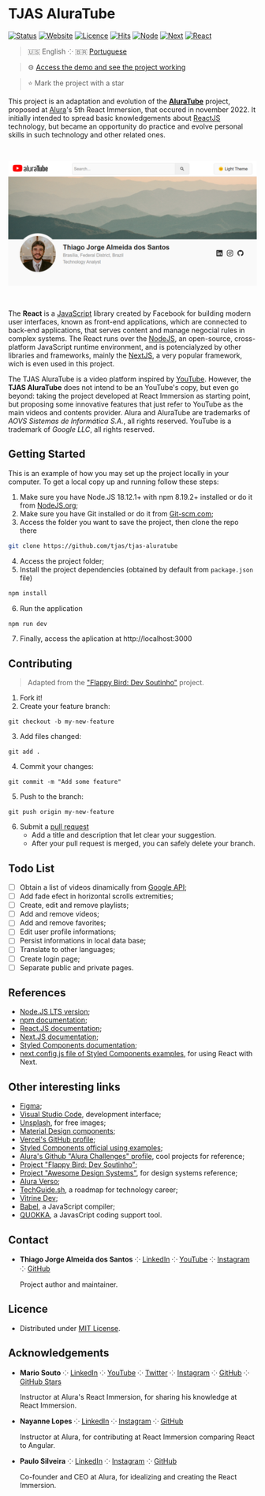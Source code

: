 # TJAS AluraTube

[![Status](https://img.shields.io/badge/status-active-brightgreen.svg)](./README.md)
[![Website](https://img.shields.io/website?down_color=brightred&down_message=offline&up_color=brightgreen&up_message=online&url=https%3A%2F%2Ftjas-aluratube.vercel.app%2F)](https://tjas-aluratube.vercel.app/)
[![Licence](https://img.shields.io/github/license/tjas/tjas-aluratube?color=blue)](./LICENSE.md)
[![Hits](https://hits.seeyoufarm.com/api/count/incr/badge.svg?url=https%3A%2F%2Fgithub.com%2Ftjas%2Ftjas-aluratube&count_bg=%2379C83D&title_bg=%23555555&title=hits&edge_flat=false)](https://hits.seeyoufarm.com)
[![Node](https://img.shields.io/badge/node-v18.12.1-green)](https://nodejs.org/en/)
[![Next](https://img.shields.io/badge/next-v13.0.2-yellow)](https://nextjs.org/)
[![React](https://img.shields.io/badge/react-v18.2.0-orange)](https://reactjs.org/)


> 🇺🇸 English ⁘ 🇧🇷 [Portuguese](./README_pt-br.md)

> ⚙️ [Access the demo and see the project working](https://tjas-aluratube.vercel.app/)

> ⭐ Mark the project with a star

This project is an adaptation and evolution of the **[AluraTube](https://github.com/alura-challenges/aluratube)** project, proposed at [Alura](https://www.alura.com.br/)'s 5th React Immersion, that occured in november 2022. It initially intended to spread basic knowledgements about [ReactJS](https://reactjs.org/) technology, but became an opportunity do practice and evolve personal skills in such technology and other related ones.

<br />
<p align="center">
    <img alt="Preview" src="./screenshots/preview light.png" width="800" />
</p>
<br />

The **React** is a [JavaScript](https://www.javascript.com/) library created by Facebook for building modern user interfaces, known as front-end applications, which are connected to back-end applications, that serves content and manage negocial rules in complex systems. The React runs over the [NodeJS](https://nodejs.org/en/), an open-source, cross-platform JavaScript runtime environment, and is potencialyzed by other libraries and frameworks, mainly the [NextJS](https://nextjs.org/), a very popular framework, wich is even used in this project.

The TJAS AluraTube is a video platform inspired by [YouTube](https://www.youtube.com/). However, the **TJAS AluraTube** does not intend to be an YouTube's copy, but even go beyond: taking the project developed at React Immersion as starting point, but proposing some innovative features that just refer to YouTube as the main videos and contents provider. Alura and AluraTube are trademarks of _AOVS Sistemas de Informática S.A._, all rights reserved. YouTube is a trademark of _Google LLC_, all rights reserved.

## Getting Started

This is an example of how you may set up the project locally in your computer. To get a local copy up and running follow these steps:

1. Make sure you have Node.JS 18.12.1+ with npm 8.19.2+ installed or do it from [NodeJS.org](https://nodejs.org/en/download/);
2. Make sure you have Git installed or do it from [Git-scm.com](https://git-scm.com/);
3. Access the folder you want to save the project, then clone the repo there
```sh
git clone https://github.com/tjas/tjas-aluratube
```
4. Access the project folder;
5. Install the project dependencies (obtained by default from `package.json` file)
```sh
npm install
```
6. Run the application
```sh
npm run dev
```
7. Finally, access the aplication at http://localhost:3000

## Contributing

> Adapted from the ["Flappy Bird: Dev Soutinho"](https://github.com/omariosouto/flappy-bird-devsoutinho/blob/master/CONTRIBUTING.md) project.

1. Fork it!
2. Create your feature branch:
```
git checkout -b my-new-feature
```
3. Add files changed:
```
git add .
```
4. Commit your changes:
```
git commit -m "Add some feature"
```
5. Push to the branch:
```
git push origin my-new-feature
```
6. Submit a [pull request](https://docs.github.com/en/pull-requests/collaborating-with-pull-requests/proposing-changes-to-your-work-with-pull-requests/creating-a-pull-request)
    - Add a title and description that let clear your suggestion.
    - After your pull request is merged, you can safely delete your branch.

## Todo List
 
- [ ] Obtain a list of videos dinamically from [Google API](https://www.npmjs.com/package/googleapis);
- [ ] Add fade efect in horizontal scrolls extremities;
- [ ] Create, edit and remove playlists;
- [ ] Add and remove videos;
- [ ] Add and remove favorites;
- [ ] Edit user profile informations;
- [ ] Persist informations in local data base;
- [ ] Translate to other languages;
- [ ] Create login page;
- [ ] Separate public and private pages.

## References

- [Node.JS LTS version](https://nodejs.org/en/);
- [npm documentation](https://docs.npmjs.com/);
- [React.JS documentation](https://reactjs.org/docs/getting-started.html);
- [Next.JS documentation](https://nextjs.org/docs/getting-started);
- [Styled Components documentation](https://styled-components.com/docs);
- [next.config.js file of Styled Components examples](https://github.com/vercel/next.js/blob/canary/examples/with-styled-components/next.config.js), for using React with Next.

## Other interesting links

- [Figma](https://www.figma.com/);
- [Visual Studio Code](https://code.visualstudio.com/), development interface;
- [Unsplash](https://unsplash.com/), for free images;
- [Material Design components](https://m3.material.io/components);
- [Vercel's GitHub profile](https://github.com/vercel);
- [Styled Components official using examples](https://github.com/vercel/next.js/tree/canary/examples/with-styled-components);
- [Alura's Github "Alura Challenges" profile](https://github.com/alura-challenges), cool projects for reference;
- [Project "Flappy Bird: Dev Soutinho"](https://github.com/omariosouto/flappy-bird-devsoutinho/blob/master/CONTRIBUTING.md);
- [Project "Awesome Design Systems"](https://github.com/alexpate/awesome-design-systems), for design systems reference;
- [Alura Verso](https://www.alura.com.br/aluraverso);
- [TechGuide.sh](https://techguide.sh/), a roadmap for technology career;
- [Vitrine Dev](https://cursos.alura.com.br/vitrinedev);
- [Babel](https://babeljs.io/), a JavaScript compiler;
- [QUOKKA](https://quokkajs.com/), a JavasCript coding support tool.

## Contact

- **Thiago Jorge Almeida dos Santos** ⁘ [LinkedIn](https://www.linkedin.com/in/thiago-tjas) ⁘ [YouTube](https://www.youtube.com/@thiago_tjas) ⁘ [Instagram](https://www.instagram.com/thiago.tjas/) ⁘ [GitHub](https://github.com/tjas)

    Project author and maintainer.

## Licence

- Distributed under [MIT License](./LICENSE.md).

## Acknowledgements

- **Mario Souto** ⁘ [LinkedIn](https://www.linkedin.com/in/omariosouto/) ⁘ [YouTube](https://www.youtube.com/c/DevSoutinho) ⁘ [Twitter](https://twitter.com/omariosouto) ⁘ [Instagram](https://www.instagram.com/devsoutinho/) ⁘ [GitHub](https://github.com/omariosouto) ⁘ [GitHub Stars](https://stars.github.com/profiles/omariosouto/)

    Instructor at Alura's React Immersion, for sharing his knowledge at React Immersion.

- **Nayanne Lopes** ⁘ [LinkedIn](https://www.linkedin.com/in/nayannebatista/) ⁘ [Instagram](https://www.instagram.com/nayanne.tech/) ⁘ [GitHub](https://github.com/nayannebatista/)

    Instructor at Alura, for contributing at React Immersion comparing React to Angular.

- **Paulo Silveira** ⁘ [LinkedIn](https://www.linkedin.com/in/paulosilveira/) ⁘ [Instagram](https://www.instagram.com/paulo_hipster/) ⁘ [GitHub](https://github.com/peas)

    Co-founder and CEO at Alura, for idealizing and creating the React Immersion.
